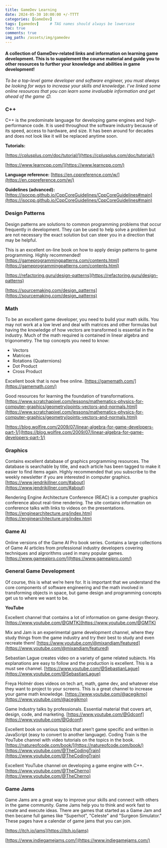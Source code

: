 ```yaml
---
title: GameDev Learning
date: 2024-05-30 10:00:00 +/-TTTT
categories: [GameDev]
tags: [gamedev]     # TAG names should always be lowercase
toc: true
comments: true
img_path: /assets/img/gamedev
---
```

#### A collection of GameDev-related links and information on learning game development. This is to supplement the course material and guide you to other resources to further your knowledge and abilities in game development!

_To be a top-level game developer and software engineer, you must always be looking for ways to increase your skills and knowledge. I’ve linked some online resources that you can learn some invaluable information and get ahead of the game 😊._

### C++
C++ is the predominate language for developing game engines and high-performance code. It is used throughout the software industry because of its speed, access to hardware, and size. It has been around for decades and does not look like it will be replaced anytime soon.

**Tutorials:**

[https://cplusplus.com/doc/tutorial/](https://cplusplus.com/doc/tutorial/)

[https://www.learncpp.com/](https://www.learncpp.com/)

**Language reference:**
[https://en.cppreference.com/w/](https://en.cppreference.com/w/)

**Guidelines (advanced):**
[https://isocpp.github.io/CppCoreGuidelines/CppCoreGuidelines#main](https://isocpp.github.io/CppCoreGuidelines/CppCoreGuidelines#main)

### Design Patterns
Design patterns are solutions to common programming problems that occur frequently in development. They can be used to help solve a problem but are not necessary the exact solution but can steer you in a direction that may be helpful.

This is an excellent on-line book on how to apply design patterns to game programming. Highly recommended!
[https://gameprogrammingpatterns.com/contents.html](https://gameprogrammingpatterns.com/contents.html)

[https://refactoring.guru/design-patterns](https://refactoring.guru/design-patterns)

[https://sourcemaking.com/design_patterns](https://sourcemaking.com/design_patterns)

### Math
To be an excellent game developer, you need to build your math skills. You may not work at a low level and deal with matrices and other formulas but having the knowledge of how vectors are transformed is essential in the industry. Much of the math required is contained in linear algebra and trigonometry.
The top concepts you need to know:
+ Vectors
+ Matrices
+ Rotations (Quaternions)
+ Dot Product
+ Cross Product

Excellent book that is now free online.
[https://gamemath.com/](https://gamemath.com/)

Good resources for learning the foundation of transformations.
[https://www.scratchapixel.com/lessons/mathematics-physics-for-computer-graphics/geometry/points-vectors-and-normals.html](https://www.scratchapixel.com/lessons/mathematics-physics-for-computer-graphics/geometry/points-vectors-and-normals.html)

[https://blog.wolfire.com/2009/07/linear-algebra-for-game-developers-part-1/](https://blog.wolfire.com/2009/07/linear-algebra-for-game-developers-part-1/)

### Graphics

Contains excellent database of graphics programming resources. The database is searchable by title, and each article has been tagged to make it easier to find items again. Highly recommended that you subscribe to the weekly newsletter if you are interested in computer graphics.
[https://www.jendrikillner.com/#about](https://www.jendrikillner.com/#about)

Rendering Engine Architecture Conference (REAC) is a computer graphics conference about real-time rendering. The site contains information on conference talks with links to videos on the presentations.
[https://enginearchitecture.org/index.htm](https://enginearchitecture.org/index.htm)
 
### Game AI

Online versions of the Game AI Pro book series. Contains a large collections of Game AI articles from professional industry developers covering techniques and algrorithms used in many popular games.
[https://www.gameaipro.com/](https://www.gameaipro.com/)

### General Game Development
Of course, this is what we’re here for. It is important that we understand the core components of software engineering and the math involved in transforming objects in space, but game design and programming concepts get us to where we want to be.

**YouTube**

Excellent channel that contains a lot of information on game design theory.
[https://www.youtube.com/@GMTK](https://www.youtube.com/@GMTK)

Mix and Jam is an experimental game development channel, where they study things from the game industry and try their best to study and even recreate them!
[https://www.youtube.com/@mixandjam/featured](https://www.youtube.com/@mixandjam/featured)

Sebastian Lague creates video on a variety of game related subjects. His explanations are easy to follow and the production is excellent. This is a must see channel.
[https://www.youtube.com/@SebastianLague](https://www.youtube.com/@SebastianLague)

Freya Holmér does videos on tech art, math, game dev, and whatever else they want to project to your screens. This is a great channel to increase your game math knowledge.
[https://www.youtube.com/@acegikmo](https://www.youtube.com/@acegikmo)

Game Industry talks by professionals. Essential material that covers art, design, code, and marketing.
[https://www.youtube.com/@Gdconf](https://www.youtube.com/@Gdconf)

Excellent book on various topics that aren’t game specific and written in JavaScript (easy to convert to another language). Coding Train is the YouTube channel with video tutorials on the topics in the book.
[https://natureofcode.com/book/](https://natureofcode.com/book/)
[https://www.youtube.com/@TheCodingTrain](https://www.youtube.com/@TheCodingTrain)

Excellent YouTube channel on developing a game engine with C++.
[https://www.youtube.com/@TheCherno](https://www.youtube.com/@TheCherno)

### Game Jams
Game Jams are a great way to improve your skills and connect with others in the game community. Game Jams help you to think and work fast to create and execute ideas. There are games that started as a Game Jam and then became full games like "Superhot", "Celeste" and "Surgeon Simulator." These pages have a calendar of game jams that you can join.

[https://itch.io/jams](https://itch.io/jams)

[https://www.indiegamejams.com/](https://www.indiegamejams.com/)
